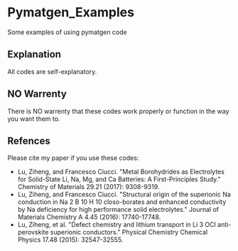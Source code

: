 # Pymatgen_Examples
Some examples of using pymatgen code

## Explanation
All codes are self-explanatory.

## NO Warrenty
There is NO warrenty that these codes work properly or function in the way you want them to.

## Refences
Please cite my paper if you use these codes:

- Lu, Ziheng, and Francesco Ciucci. "Metal Borohydrides as Electrolytes for Solid-State Li, Na, Mg, and Ca Batteries: A First-Principles Study." Chemistry of Materials 29.21 (2017): 9308-9319.
- Lu, Ziheng, and Francesco Ciucci. "Structural origin of the superionic Na conduction in Na 2 B 10 H 10 closo-borates and enhanced conductivity by Na deficiency for high performance solid electrolytes." Journal of Materials Chemistry A 4.45 (2016): 17740-17748.
- Lu, Ziheng, et al. "Defect chemistry and lithium transport in Li 3 OCl anti-perovskite superionic conductors." Physical Chemistry Chemical Physics 17.48 (2015): 32547-32555.
